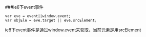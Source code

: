 ###ie8下event事件
<pre><code>var eve = event||window.event;
var objEle = eve.target || eve.srcElement;</code></pre>
<p>ie8下event事件是通过window.event来获取，当前元素是用srcElement</p>
